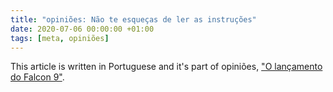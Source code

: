 ```yaml
---
title: "opiniões: Não te esqueças de ler as instruções"
date: 2020-07-06 00:00:00 +01:00
tags: [meta, opiniões]
---
```


This article is written in Portuguese and it's part of opiniões, ["O lançamento do Falcon 9"](https://opinioes.online/post/julho2020-falcon/).